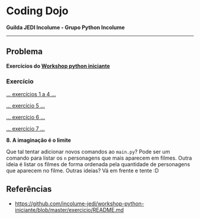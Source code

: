 # Coding Dojo

**Guilda JEDI Incolume - Grupo Python Incolume**

---

## Problema

**Exercícios do [Workshop python iniciante](https://github.com/incolume-jedi/workshop-python-iniciante/blob/master/exercicio/README.md)**

### Exercício

[...  exercícios 1 a 4 ...](/coding_dojo_jedi/20220721/README.md)

[...  exercício 5 ...](/coding_dojo_jedi/20220722/README.md)

[...  exercício 6 ...](/coding_dojo_jedi/20220723/README.md)

[...  exercício 7 ...](/coding_dojo_jedi/20220725/README.md)

**8. A imaginação é o limite**

Que tal tentar adicionar novos comandos ao `main.py`?
Pode ser um comando para listar os `n` personagens que mais aparecem em filmes.
Outra ideia é listar os filmes de forma ordenada pela quantidade de personagens que aparecem no filme.
Outras ideias? Vá em frente e tente :D

## Referências

- https://github.com/incolume-jedi/workshop-python-iniciante/blob/master/exercicio/README.md
